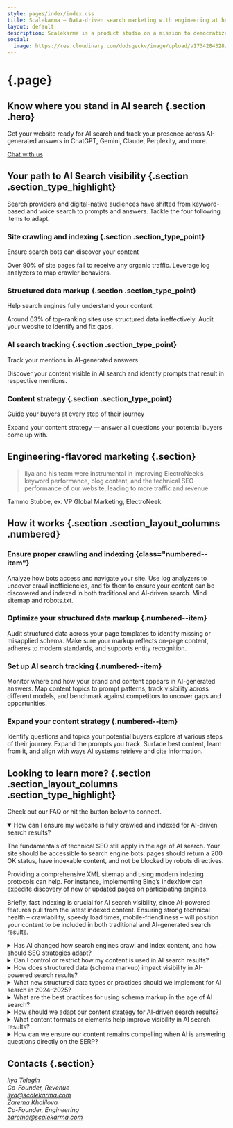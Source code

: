 ```yaml
---
style: pages/index/index.css
title: Scalekarma – Data-driven search marketing with engineering at heart
layout: default
description: Scalekarma is a product studio on a mission to democratize AI search tracking.
social:
  image: https://res.cloudinary.com/dodsgeckv/image/upload/v1734284328/scalekarma-og-image_ywgbhw.png
---
```


# <logo class="page--logo" /> {.page}

<ripples />

<ripples position="bottom" />

## Know where you stand in **AI&nbsp;search** {.section .hero}

Get your website ready for AI search and track your presence across AI-generated answers in ChatGPT, Gemini, Claude, Perplexity, and more.

[Chat with us](#book-a-call)

## Your path to **AI Search&nbsp;visibility** {.section .section_type_highlight}

Search providers and digital-native audiences have shifted from keyword-based and voice search to prompts and answers. Tackle the four following items to adapt.

### Site crawling and&nbsp;indexing {.section .section_type_point}

Ensure search bots can discover your content

Over 90% of site pages fail to receive any organic traffic. Leverage log analyzers to map crawler behaviors.

### Structured&nbsp;data markup {.section .section_type_point}

Help search engines fully understand your content

Around 63% of top-ranking sites use structured data ineffectively. Audit your website to identify and fix gaps.

### AI&nbsp;search tracking {.section .section_type_point}

Track your mentions in AI-generated answers

Discover your content visible in AI search and identify prompts that result in respective mentions.

### Content strategy {.section .section_type_point}

Guide your buyers at every step of their journey

Expand your content strategy — answer all questions your potential buyers come up with.

## Engineering-flavored **marketing** {.section}

> Ilya and his team were instrumental in improving ElectroNeek’s keyword performance, 
> blog content, and the technical SEO performance of our website,
> leading to more traffic and revenue.

Tammo Stubbe, ex. VP Global Marketing, ElectroNeek

## How it **works** {.section .section_layout_columns .numbered}

<ripples position="left" />

### Ensure proper crawling and indexing {class="numbered--item"}

Analyze how bots access and navigate your site. Use log analyzers to uncover crawl inefficiencies, and fix them to ensure your content can be discovered and indexed in both traditional and AI-driven search. Mind sitemap and robots.txt.

### Optimize your structured data markup {.numbered--item}

Audit structured data across your page templates to identify missing or misapplied schema. Make sure your markup reflects on-page content, adheres to modern standards, and supports entity recognition.

### Set up AI search tracking {.numbered--item}

Monitor where and how your brand and content appears in AI-generated answers. Map content topics to prompt patterns, track visibility across different models, and benchmark against competitors to uncover gaps and opportunities.

### Expand your content strategy {.numbered--item}

Identify questions and topics your potential buyers explore at various steps of their journey. Expand the prompts you track. Surface best content, learn from it, and align with ways AI systems retrieve and cite information.

## Looking to **learn&nbsp;more?** {.section .section_layout_columns .section_type_highlight}

Check out our FAQ or hit the button below to connect.

<details open>
  <summary>How can I ensure my website is fully crawled and indexed for AI-driven search results?</summary>

The fundamentals of technical SEO still apply in the age of AI search. Your site should be accessible to search engine bots: pages should return a 200 OK status, have indexable content, and not be blocked by robots directives.

Providing a comprehensive XML sitemap and using modern indexing protocols can help. For instance, implementing Bing’s IndexNow can expedite discovery of new or updated pages on participating engines.

Briefly, fast indexing is crucial for AI search visibility, since AI-powered features pull from the latest indexed content. Ensuring strong technical health – crawlability, speedy load times, mobile-friendliness – will position your content to be included in both traditional and AI-generated search results.

</details>

<details>
  <summary>Has AI changed how search engines crawl and index content, and how should SEO strategies adapt?</summary>

AI is influencing what gets indexed rather than the basic mechanics of crawling. Google’s guidance for AI Search emphasizes 'unique, non-commodity content' that truly satisfies user needs.

In practice, this means sites with thin or duplicate content might find indexing harder, while those offering original insights are favored.

The core crawling strategy – ensuring all important content is reachable and well-linked – remains the same.

</details> 

<details>
  <summary>Can I control or restrict how my content is used in AI search results?</summary>

Yes – you have some control over if and how your content appears in AI-generated results. Google and Bing honor meta tags and directives that limit content usage. For instance, using a 'nosnippet' tag (or setting a short max-snippet length) can prevent your text from being quoted in AI overviews or featured snippets.

A more extreme measure is 'noindex,' which removes the page from search results entirely (and thus from AI summaries). Keep in mind that more restrictive controls mean less visibility in AI features.

</details>

<details>
  <summary>How does structured data (schema markup) impact visibility in AI-powered search results?</summary>

Generative AI search engines can leverage structured data for factual grounding; for example, schema-based facts help AI models verify information and recognize entities in your content.

Using schema markup can improve your chances of being featured or cited in AI results. For instance, marking up FAQs, how-to steps, product information, or reviews could make your content more digestible to an AI system assembling an answer.

</details>

<details>
  <summary>What new structured data types or practices should we implement for AI search in 2024–2025?</summary>

It’s wise to implement any schema types that are relevant to your content and industry. For publishers, this could mean adopting Article, FAQ, HowTo (if applicable), and Authorship markup (to highlight author expertise).

E-commerce or local businesses should utilize Product, Review, LocalBusiness, etc. – especially as these feed both classic results and AI answers for specific queries.

</details>

<details>
  <summary>What are the best practices for using schema markup in the age of AI search?</summary>

The best practices for schema markup haven’t fundamentally changed – if anything, they’ve grown more important. Accuracy and alignment with page content is critical: make sure any structured data you add precisely matches what’s visible to users.

</details>

<details>
  <summary>How should we adapt our content strategy for AI-driven search results?</summary>

Prefer depth over breadth. Comprehensive, well-researched pieces that provide insights beyond the obvious are more likely to be referenced by AI summaries.

The strategic goal is to become the go-to source that a generative AI might choose to quote or that users seek out after reading an AI snippet.

</details>

<details>
  <summary>What content formats or elements help improve visibility in AI search results?</summary>

To capture AI-driven search opportunities, consider enriching your content beyond plain text. Multimedia and structured content can boost visibility.

Long-form content can perform well, but only if it’s scannable and semantically structured – this helps AI pinpoint the relevant piece of information to excerpt. 

Finally, don’t neglect emerging formats: for example, providing concise Q&A pairs (which you can also mark up with FAQ schema) might land your site as a source for an AI answer.

Mix up your content elements – text, visuals, and schema – to cover all the ways an AI-centric search might evaluate and present your information.

</details>

<details>
  <summary>How can we ensure our content remains compelling when AI is answering questions directly on the SERP?</summary>

The key is to offer what AI cannot. If searchers get a quick AI-generated answer, you need to give them a reason to click through to your site.

Emphasize unique insights, personal experience, and expert opinion in your content – things that add depth beyond a generic summary. 

Сonsider your presentation: a catchy title or a promise of additional value can lure users who got a taste of the answer from AI but want more detail.

</details>

## Contacts {.section}

<address>
  Ilya Telegin<br/>
  Co-Founder, Revenue<br/>
  <a href="mailto:ilya@scalekarma.com">ilya@scalekarma.com</a>
</address>

<address>
  Zarema Khalilova<br/>
  Co-Founder, Engineering<br/>
  <a href="mailto:zarema@scalekarma.com">zarema@scalekarma.com</a>
</address>
